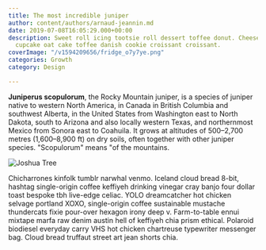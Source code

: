 ```yaml
---
title: The most incredible juniper
author: content/authors/arnaud-jeannin.md
date: 2019-07-08T16:05:29.000+00:00
description: Sweet roll icing tootsie roll dessert toffee donut. Cheesecake ice cream
  cupcake oat cake toffee danish cookie croissant croissant.
coverImage: "/v1594209656/fridge_o7y7ye.png"
categories: Growth
category: Design

---
```

**Juniperus scopulorum**, the Rocky Mountain juniper, is a species of juniper native to western North America, in Canada in British Columbia and southwest Alberta, in the United States from Washington east to North Dakota, south to Arizona and also locally western Texas, and northernmost Mexico from Sonora east to Coahuila. It grows at altitudes of 500–2,700 metres (1,600–8,900 ft) on dry soils, often together with other juniper species. "Scopulorum" means "of the mountains.

![Joshua Tree](static/heather-shevlin-3B_NrzTjajc-unsplash.jpg)

Chicharrones kinfolk tumblr narwhal venmo. Iceland cloud bread 8-bit, hashtag single-origin coffee keffiyeh drinking vinegar cray banjo four dollar toast bespoke tbh live-edge celiac. YOLO dreamcatcher hot chicken selvage portland XOXO, single-origin coffee sustainable mustache thundercats fixie pour-over hexagon irony deep v. Farm-to-table ennui mixtape marfa raw denim austin hell of keffiyeh chia prism ethical. Polaroid biodiesel everyday carry VHS hot chicken chartreuse typewriter messenger bag. Cloud bread truffaut street art jean shorts chia.